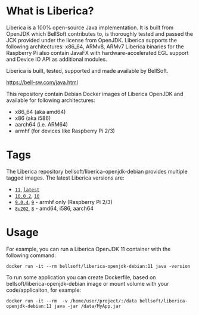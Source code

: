 # What is Liberica?

Liberica is a 100% open-source Java implementation.
It is built from OpenJDK which BellSoft contributes to, is thoroughly
tested and passed the JCK provided under the license from OpenJDK.
Liberica supports the following architectures: x86_64, ARMv8, ARMv7
Liberica binaries for the Raspberry Pi also contain JavaFX with hardware-accelerated EGL support and Device IO API as additional modules.

Liberica is built, tested, supported and made available by BellSoft.

https://bell-sw.com/java.html

This repository contain Debian Docker images of Liberica OpenJDK and available for following architectures:
* x86_64 (aka amd64)
* x86 (aka i586)
* aarch64 (i.e. ARM64)
* armhf (for devices like Raspberry Pi 2/3)

# Tags

The Liberica repository bellsoft/liberica-openjdk-debian provides multiple tagged images. The latest Liberica versions are:

* [`11`](https://github.com/bell-sw/Liberica/blob/master/docker/repos/liberica-openjdk-debian/11/Dockerfile), [`latest`](https://github.com/bell-sw/Liberica/blob/master/docker/repos/liberica-openjdk-debian/11/Dockerfile)
* [`10.0.2`](https://github.com/bell-sw/Liberica/blob/master/docker/repos/liberica-openjdk-debian/10.0.2/Dockerfile), [`10`](https://github.com/bell-sw/Liberica/blob/master/docker/repos/liberica-openjdk-debian/10.0.2/Dockerfile)
* [`9.0.4`](https://github.com/bell-sw/Liberica/blob/master/docker/repos/liberica-openjdk-debian/9.0.4/Dockerfile), [`9`](https://github.com/bell-sw/Liberica/blob/master/docker/repos/liberica-openjdk-debian/9.0.4/Dockerfile) - armhf only (Raspberry Pi 2/3)
* [`8u202`](https://github.com/bell-sw/Liberica/blob/master/docker/repos/liberica-openjdk-debian/8u202/Dockerfile), [`8`](https://github.com/bell-sw/Liberica/blob/master/docker/repos/liberica-openjdk-debian/8/Dockerfile) - amd64, i586, aarch64

# Usage

For example, you can run a Liberica OpenJDK 11 container with the following command:

 `docker run -it --rm bellsoft/liberica-openjdk-debian:11 java -version`

To run some application you can create Dockerfile, based on bellsoft/liberica-openjdk-debian image or mount volume with your code/applicaiton, for example:

 `docker run -it --rm  -v /home/user/project/:/data bellsoft/liberica-openjdk-debian:11 java -jar /data/MyApp.jar`
